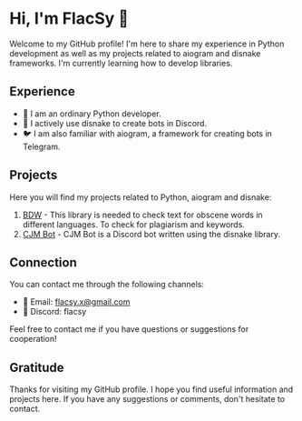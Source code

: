 # Hi, I'm FlacSy 👋

Welcome to my GitHub profile! I'm here to share my experience in Python development as well as my projects related to aiogram and disnake frameworks. I'm currently learning how to develop libraries.

## Experience

- 🐍 I am an ordinary Python developer.
- 💬 I actively use disnake to create bots in Discord.
- 🐦 I am also familiar with aiogram, a framework for creating bots in Telegram.

## Projects

Here you will find my projects related to Python, aiogram and disnake:

1. [BDW](https://github.com/FlacSy/bdw) - This library is needed to check text for obscene words in different languages. To check for plagiarism and keywords.
2. [CJM Bot](https://github.com/FlacSy/CJM-Bot) - CJM Bot is a Discord bot written using the disnake library.

## Connection

You can contact me through the following channels:

- 📧 Email: flacsy.x@gmail.com
- 💼 Discord: flacsy

Feel free to contact me if you have questions or suggestions for cooperation!

## Gratitude

Thanks for visiting my GitHub profile. I hope you find useful information and projects here. If you have any suggestions or comments, don't hesitate to contact.
